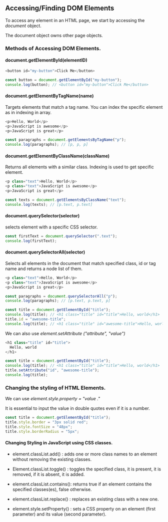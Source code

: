 ## Accessing/Finding DOM Elements

To access any element in an HTML page, we start by accessing the <i>document </i> object.

The document object owns other page objects.

### Methods of Accessing DOM Elements.

#### document.getElementById(elementID)

```js
<button id="my-button">Click Me</button>
```

```js
const button = document.getElementById("my-button");
console.log(button); // <button id="my-button">Click Me</button>
```

#### document.getElementByTagName(name)

Targets elements that match a tag name.
You can index the specific element as in indexing in array.

```js
<p>Hello, World</p>
<p>JavaScript is awesome</p>
<p>JavaScript is great</p>
```

```js
const paragraphs = document.getElementsByTagName("p");
console.log(paragraphs); // [p, p, p]
```

#### document.getElementByClassName(className)

Returns all elements with a similar class. Indexing is used to get specific element.

```js
<p class="text">Hello, World</p>
<p class="text">JavaScript is awesome</p>
<p>JavaScript is great</p>
```

```js
const texts = document.getElementsByClassName("text");
console.log(texts); // [p.text, p.text]
```

#### document.querySelector(selector)

selects element with a specific CSS selector.

```js
const firstText = document.querySelector(".text");
console.log(firstText);
```

#### document.querySelectorAll(selector)

Selects all elements in the document that match specified class, id or tag name and returns a node list of them.

```js
<p class="text">Hello, World</p>
<p class="text">JavaScript is awesome</p>
<p>JavaScript is great</p>
```

```js
const paragraphs = document.querySelectorAll("p");
console.log(paragraphs); // [p.text, p.text, p]
```

```js
const title = document.getElementById("title");
console.log(title); // <h1 class="title" id="title">Hello, world</h1>
title.id = "awesome-title";
console.log(title); // <h1 class="title" id="awesome-title">Hello, world</h1>
```

We can also use <em> element.setAttribute ("attribute", "value")</em>

```js
<h1 class="title" id="title">
  Hello, world
</h1>
```

```js
const title = document.getElementById("title");
console.log(title); // <h1 class="title" id="title">Hello, world</h1>
title.setAttribute("id", "awesome-title");
console.log(title);
```

### Changing the styling of HTML Elements.

We can use <em>element.style.property = "value ."</em>

It is essential to input the value in double quotes even if it is a number.

```js
const title = document.getElementById("title");
title.style.border = "3px solid red";
title.style.fontSize = "48px";
title.style.borderRadius = "5px";
```

#### Changing Styling in JavaScript using CSS classes.

- element.classList.add() : adds one or more class names to an element without removing the existing classes.

- Element.classList.toggle() : toggles the specified class, it is present, it is removed, if it is absent, it is added.

- element.classList.contains(): returns true if an element contains the specified classes(es), false otherwise.

- element.classList.replace() : replaces an existing class with a new one.

- element.style.setProperty() : sets a CSS property on an element (first parameter) and its value (second parameter).
